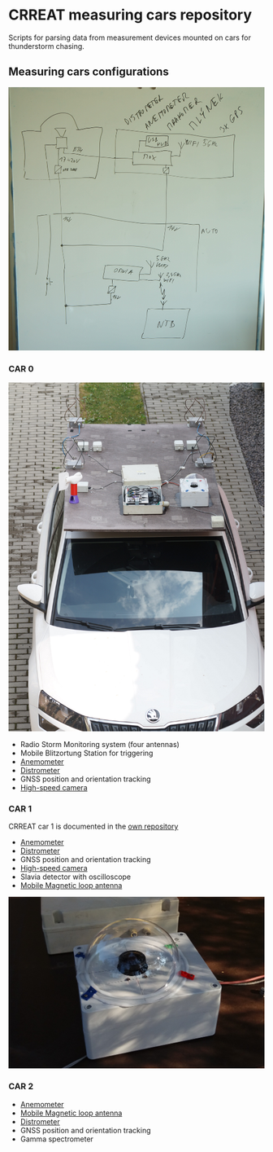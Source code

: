 # CRREAT measuring cars repository

Scripts for parsing data from measurement devices mounted on cars for thunderstorm chasing.


## Measuring cars configurations

![CRREAT CAR equipment connection](doc/img/Equipment_schematics.JPG)


### CAR 0

![CRREAT CAR 0 in action](doc/img/CRREAT_CAR0_2021.JPG)

  * Radio Storm Monitoring system  (four antennas)
  * Mobile Blitzortung Station for triggering
  * [Anemometer](https://github.com/mlab-modules/WINDGAUGE03)
  * [Distrometer](https://github.com/UniversalScientificTechnologies/DISTROMETER01)
  * GNSS position and orientation tracking
  * [High-speed camera](https://github.com/ODZ-UJF-AV-CR/CRREAT_cars/tree/master/chronos_camera)


### CAR 1

CRREAT car 1 is documented in the [own repository](https://github.com/ODZ-UJF-AV-CR/auto1)

  * [Anemometer](https://github.com/mlab-modules/WINDGAUGE03)
  * [Distrometer](https://github.com/UniversalScientificTechnologies/DISTROMETER01)
  * GNSS position and orientation tracking
  * [High-speed camera](https://github.com/ODZ-UJF-AV-CR/CRREAT_cars/tree/master/chronos_camera)
  * Slavia detector with oscilloscope
  * [Mobile Magnetic loop antenna](https://github.com/ODZ-UJF-AV-CR/CRREAT_cars/tree/master/magnetic_loop)

![High-speed whole sky camera](doc/img/high_speed_camera.jpg)


### CAR 2

  * [Anemometer](https://github.com/mlab-modules/WINDGAUGE03)
  * [Mobile Magnetic loop antenna](https://github.com/ODZ-UJF-AV-CR/CRREAT_cars/tree/master/magnetic_loop)
  * [Distrometer](https://github.com/UniversalScientificTechnologies/DISTROMETER01)
  * GNSS position and orientation tracking
  * Gamma spectrometer
